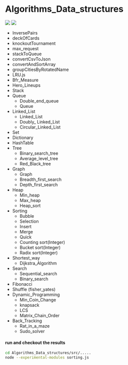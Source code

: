 Algorithms_Data_structures
=============
![](https://img.shields.io/badge/node-%3E8.16.2-green?style=flat)
![](https://img.shields.io/badge/language-Javascript-blue?style=flat)
  * InversePairs
  * deckOfCards
  * knockoutTournament
  * max_request
  * stackToQueue
  * convertCsvToJson
  * convertAndSortArray
  * groupCitiesByRotatedName
  * LRU.js
  * Bfr_Measure
  * Hero_Lineups
  * Stack
  * Queue
    * Double_end_queue
    * Queue
  * Linked_List
    * Linked_List
    * Doubly_ Linked_List
    * Circular_Linked_List
  * Set
  * Dictionary
  * HashTable
  * Tree
    * Binary_search_tree
    * Average_level_tree
    * Red_Black_tree
  * Graph
    * Graph
    * Breadth_first_search
    * Depth_first_search
  * Heap
    * Min_heap
    * Max_heap
    * Heap_sort
  * Sorting
    * Bubble
    * Selection
    * Insert
    * Merge
    * Quick
    * Counting sort(Integer)
    * Bucket sort(Integer)
    * Radix sort(Integer)
  * Shortest_way
    * Dijkstra_Algorithm
  * Search
    * Sequential_search
    * Binary_search
  * Fibonacci
  * Shuffle (fisher_yates)
  * Dynamic_Programming
    * Min_Coin_Change
    * knapsack
    * LCS
    * Matrix_Chain_Order
  * Back_Tracking
    * Rat_in_a_maze
    * Sudo_solver


#### run and checkout the results

```sh
cd Algorithms_Data_structures/src/.....
node --experimental-modules sorting.js
```
